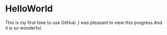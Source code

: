 # HelloWorld
This is my first time to use GitHub ,I was pleasant to view this progress.And it is so wonderful.
